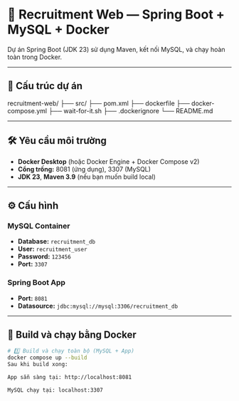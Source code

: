 # 🚀 Recruitment Web — Spring Boot + MySQL + Docker

Dự án Spring Boot (JDK 23) sử dụng Maven, kết nối MySQL, và chạy hoàn toàn trong Docker.

---

## 🧩 Cấu trúc dự án
recruitment-web/
├── src/
├── pom.xml
├── dockerfile
├── docker-compose.yml
├── wait-for-it.sh
├── .dockerignore
└── README.md

---

## 🛠️ Yêu cầu môi trường

- **Docker Desktop** (hoặc Docker Engine + Docker Compose v2)
- **Cổng trống:** 8081 (ứng dụng), 3307 (MySQL)
- **JDK 23**, **Maven 3.9** (nếu bạn muốn build local)

---

## ⚙️ Cấu hình

### MySQL Container
- **Database:** `recruitment_db`
- **User:** `recruitment_user`
- **Password:** `123456`
- **Port:** `3307`

### Spring Boot App
- **Port:** `8081`
- **Datasource:** `jdbc:mysql://mysql:3306/recruitment_db`

---

## 🚀 Build và chạy bằng Docker

```bash
# 1️⃣ Build và chạy toàn bộ (MySQL + App)
docker compose up --build
Sau khi build xong:

App sẵn sàng tại: http://localhost:8081

MySQL chạy tại: localhost:3307